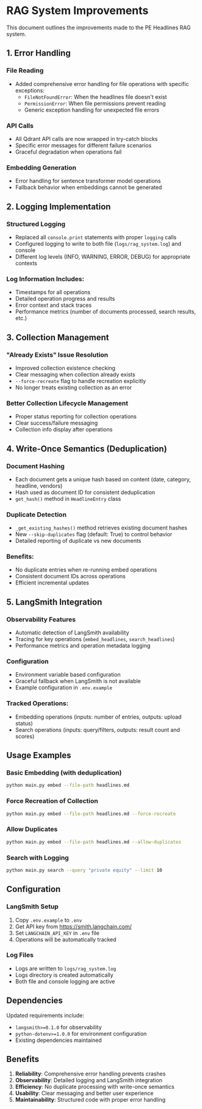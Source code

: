 # RAG System Improvements

This document outlines the improvements made to the PE Headlines RAG system.

## 1. Error Handling

### File Reading
- Added comprehensive error handling for file operations with specific exceptions:
  - `FileNotFoundError`: When the headlines file doesn't exist
  - `PermissionError`: When file permissions prevent reading
  - Generic exception handling for unexpected file errors

### API Calls
- All Qdrant API calls are now wrapped in try-catch blocks
- Specific error messages for different failure scenarios
- Graceful degradation when operations fail

### Embedding Generation
- Error handling for sentence transformer model operations
- Fallback behavior when embeddings cannot be generated

## 2. Logging Implementation

### Structured Logging
- Replaced all `console.print` statements with proper `logging` calls
- Configured logging to write to both file (`logs/rag_system.log`) and console
- Different log levels (INFO, WARNING, ERROR, DEBUG) for appropriate contexts

### Log Information Includes:
- Timestamps for all operations
- Detailed operation progress and results
- Error context and stack traces
- Performance metrics (number of documents processed, search results, etc.)

## 3. Collection Management

### "Already Exists" Issue Resolution
- Improved collection existence checking
- Clear messaging when collection already exists
- `--force-recreate` flag to handle recreation explicitly
- No longer treats existing collection as an error

### Better Collection Lifecycle Management
- Proper status reporting for collection operations
- Clear success/failure messaging
- Collection info display after operations

## 4. Write-Once Semantics (Deduplication)

### Document Hashing
- Each document gets a unique hash based on content (date, category, headline, vendors)
- Hash used as document ID for consistent deduplication
- `get_hash()` method in `HeadlineEntry` class

### Duplicate Detection
- `_get_existing_hashes()` method retrieves existing document hashes
- New `--skip-duplicates` flag (default: True) to control behavior
- Detailed reporting of duplicate vs new documents

### Benefits:
- No duplicate entries when re-running embed operations
- Consistent document IDs across operations
- Efficient incremental updates

## 5. LangSmith Integration

### Observability Features
- Automatic detection of LangSmith availability
- Tracing for key operations (`embed_headlines`, `search_headlines`)
- Performance metrics and operation metadata logging

### Configuration
- Environment variable based configuration
- Graceful fallback when LangSmith is not available
- Example configuration in `.env.example`

### Tracked Operations:
- Embedding operations (inputs: number of entries, outputs: upload status)
- Search operations (inputs: query/filters, outputs: result count and scores)

## Usage Examples

### Basic Embedding (with deduplication)
```bash
python main.py embed --file-path headlines.md
```

### Force Recreation of Collection
```bash
python main.py embed --file-path headlines.md --force-recreate
```

### Allow Duplicates
```bash
python main.py embed --file-path headlines.md --allow-duplicates
```

### Search with Logging
```bash
python main.py search --query "private equity" --limit 10
```

## Configuration

### LangSmith Setup
1. Copy `.env.example` to `.env`
2. Get API key from https://smith.langchain.com/
3. Set `LANGCHAIN_API_KEY` in `.env` file
4. Operations will be automatically tracked

### Log Files
- Logs are written to `logs/rag_system.log`
- Logs directory is created automatically
- Both file and console logging are active

## Dependencies

Updated requirements include:
- `langsmith>=0.1.0` for observability
- `python-dotenv>=1.0.0` for environment configuration
- Existing dependencies maintained

## Benefits

1. **Reliability**: Comprehensive error handling prevents crashes
2. **Observability**: Detailed logging and LangSmith integration
3. **Efficiency**: No duplicate processing with write-once semantics
4. **Usability**: Clear messaging and better user experience
5. **Maintainability**: Structured code with proper error handling
